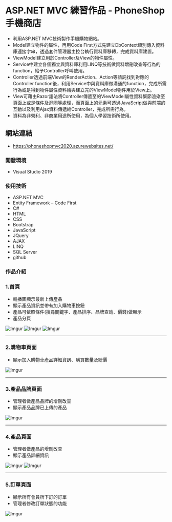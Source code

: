 # ASP.NET MVC 練習作品 - PhoneShop 手機商店

* 利用ASP.NET MVC技術製作手機購物網站。
* Model建立物件的屬性，再用Code First方式先建立DbContext類別傳入資料庫連接字串，透過套件管理器主控台執行資料庫移轉，完成資料庫建置。
* ViewModel建立用於Controller及View的物件屬性。
* Service中建立各個獨立與資料庫利用LINQ等技術做資料增刪改查等行為的function，給予Controller呼叫使用。
* Controller透過前端View的RenderAction、Action等請託找到對應的Controller function後，利用Service中與資料庫做溝通的function，完成所需行為或是得到物件屬性資料給與建立完的ViewModel物件用於View上。
* View可藉由Razor語法將Controller傳遞至的ViewModel屬性資料繫節渲染至頁面上或是條件及迴圈等處理，而頁面上的元素可透過JavaScript做與前端的互動以及利用Ajax資料傳遞給Controller，完成所需行為。
* 資料為非營利、非商業用途所使用，為個人學習技術所使用。

## 網站連結
* https://phoneshopmvc2020.azurewebsites.net/

### 開發環境
* Visual Studio 2019
    
### 使用技術
* ASP.NET MVC
* Entity Framework – Code First
* C#
* HTML
* CSS
* Bootstrap
* JavaScript
* JQuery
* AJAX
* LINQ
* SQL Server
* github

### 作品介紹
### 1.首頁
* 輪播圖顯示最新上傳產品
* 顯示產品資訊並帶有加入購物車按鈕
* 產品可依照條件(搜尋關鍵字、產品排序、品牌查詢、價錢)做顯示
* 產品分頁

![Imgur](https://i.imgur.com/G2Wl0dK.png)
![Imgur](https://i.imgur.com/pr4voTL.png)
![Imgur](https://i.imgur.com/7wvAHez.png)

---

### 2.購物車頁面
* 顯示加入購物車產品詳細資訊、購買數量及總價

![Imgur](https://i.imgur.com/0AdwRwq.png)

---

### 3.產品品牌頁面
* 管理者做產品品牌的增刪改查
* 顯示產品品牌已上傳的產品

![Imgur](https://i.imgur.com/l17XhuC.png)

---

### 4.產品頁面
* 管理者做產品的增刪改查
* 顯示產品詳細資訊

![Imgur](https://i.imgur.com/Ak3IxZJ.png)
![Imgur](https://i.imgur.com/5gNYNO1.png)

---

### 5.訂單頁面
* 顯示所有會員所下訂的訂單
* 管理者修改訂單狀態的功能

![Imgur](https://i.imgur.com/51IsMtj.png)
